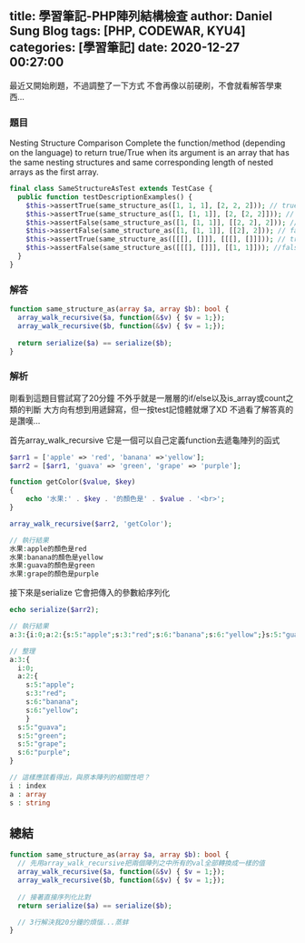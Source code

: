 title: 學習筆記-PHP陣列結構檢查
author: Daniel Sung Blog
tags: [PHP, CODEWAR, KYU4]
categories: [學習筆記]
date: 2020-12-27 00:27:00
---
最近又開始刷題，不過調整了一下方式
不會再像以前硬刷，不會就看解答學東西...
<!-- more -->
### 題目
Nesting Structure Comparison
Complete the function/method (depending on the language) to return true/True when its argument is an array that has the same nesting structures and same corresponding length of nested arrays as the first array.
```php
final class SameStructureAsTest extends TestCase {
  public function testDescriptionExamples() {
    $this->assertTrue(same_structure_as([1, 1, 1], [2, 2, 2])); // true
    $this->assertTrue(same_structure_as([1, [1, 1]], [2, [2, 2]])); // true
    $this->assertFalse(same_structure_as([1, [1, 1]], [[2, 2], 2])); // false
    $this->assertFalse(same_structure_as([1, [1, 1]], [[2], 2])); // false
    $this->assertTrue(same_structure_as([[[], []]], [[[], []]])); // true
    $this->assertFalse(same_structure_as([[[], []]], [[1, 1]])); //false
  }
}
```

### 解答
```php
function same_structure_as(array $a, array $b): bool {
  array_walk_recursive($a, function(&$v) { $v = 1;});
  array_walk_recursive($b, function(&$v) { $v = 1;});
  
  return serialize($a) == serialize($b);
}
```

### 解析
剛看到這題目嘗試寫了20分鐘
不外乎就是一層層的if/else以及is_array或count之類的判斷
大方向有想到用遞歸寫，但一按test記憶體就爆了XD
不過看了解答真的是讚嘆...

首先array_walk_recursive
它是一個可以自己定義function去遞龜陣列的函式
```php
$arr1 = ['apple' => 'red', 'banana' =>'yellow'];
$arr2 = [$arr1, 'guava' => 'green', 'grape' => 'purple'];

function getColor($value, $key)
{
    echo '水果:' . $key . '的顏色是' . $value . '<br>';
}

array_walk_recursive($arr2, 'getColor');

// 執行結果
水果:apple的顏色是red
水果:banana的顏色是yellow
水果:guava的顏色是green
水果:grape的顏色是purple
```

接下來是serialize
它會把傳入的參數給序列化
```php
echo serialize($arr2);

// 執行結果
a:3:{i:0;a:2:{s:5:"apple";s:3:"red";s:6:"banana";s:6:"yellow";}s:5:"guava";s:5:"green";s:5:"grape";s:6:"purple";}

// 整理
a:3:{
  i:0;
  a:2:{
    s:5:"apple";
    s:3:"red";
    s:6:"banana";
    s:6:"yellow";
    }
  s:5:"guava";
  s:5:"green";
  s:5:"grape";
  s:6:"purple";
}

// 這樣應該看得出，與原本陣列的相關性吧？
i : index
a : array
s : string
```

## 總結
```php
function same_structure_as(array $a, array $b): bool {
  // 先用array_walk_recursive把兩個陣列之中所有的val全部轉換成一樣的值
  array_walk_recursive($a, function(&$v) { $v = 1;});
  array_walk_recursive($b, function(&$v) { $v = 1;});
  
  // 接著直接序列化比對
  return serialize($a) == serialize($b);

  // 3行解決我20分鐘的煩惱...蒸蚌
}
```